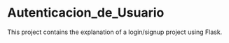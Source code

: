 # Autenticacion_de_Usuario
This project contains the explanation of a login/signup project using Flask.
